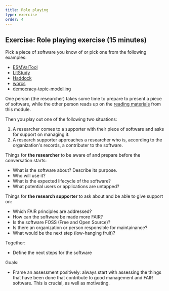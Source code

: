 ```yaml
---
title: Role playing
type: exercise
order: 4
---
```


## Exercise: Role playing exercise (15 minutes)
Pick a piece of software you know of or pick one from the following examples:

- [ESMValTool](https://research-software-directory.org/software/esmvaltool)
- [LitStudy](https://research-software-directory.org/software/litstudy)
- [Haddock](https://research-software-directory.org/software/haddock3)
- [worcs](https://cjvanlissa.github.io/worcs/index.html)
- [democracy-topic-modelling](https://research-software-directory.org/software/democracy-topic-modelling)


One person (the researcher) takes some time to prepare to present a piece of software, while the other person reads up on the [reading materials](reading.md) from this module. 

Then you play out one of the following two situations:

1. A researcher comes to a supporter with their piece of software and asks for support on managing it.
2. A research supporter approaches a researcher who is, according to the organization's records, a contributer to the software.

Things for **the researcher** to be aware of and prepare before the conversation starts:

- What is the software about? Describe its purpose.
- Who will use it? 
- What is the expected lifecycle of the software?
- What potential users or applications are untapped?

Things for **the research supporter** to ask about and be able to give support on:

- Which FAIR principles are addressed?
- How can the software be made more FAIR?
- Is the software FOSS (Free and Open Source)?
- Is there an organization or person responsible for maintainance?
- What would be the next step (low-hanging fruit)?

Together:

- Define the next steps for the software


Goals:

- Frame an assessment positively: always start with assessing the things that have been done that contribute to good management and FAIR software. This is crucial, as well as motivating.